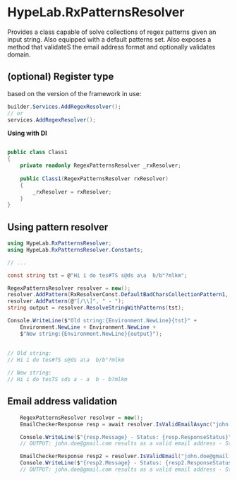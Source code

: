 # HypeLab.RxPatternsResolver
Provides a class capable of solve collections of regex patterns given an input string. Also equipped with a default patterns set.
Also exposes a method that validateS the email address format and optionally validates domain.

## (optional) Register type

based on the version of the framework in use:
```c#
builder.Services.AddRegexResolver();
// or
services.AddRegexResolver();
```

**Using with DI**
```c#

public class Class1
{
	private readonly RegexPatternsResolver _rxResolver;
	
	public Class1(RegexPatternsResolver rxResolver)
	{
		_rxResolver = rxResolver;
	}
}
```

## Using pattern resolver
```c#
using HypeLab.RxPatternsResolver;
using HypeLab.RxPatternsResolver.Constants;

// ...

const string tst = @"Hi i do tes#TS s@ds a\a  b/b°?mlkm";

RegexPatternsResolver resolver = new();
resolver.AddPattern(RxResolverConst.DefaultBadCharsCollectionPattern1, string.Empty);
resolver.AddPattern(@"[/\\]", " - ");
string output = resolver.ResolveStringWithPatterns(tst);

Console.WriteLine($"Old string:{Environment.NewLine}{tst}" +
    Environment.NewLine + Environment.NewLine +
    $"New string:{Environment.NewLine}{output}");
	
	
// Old string:
// Hi i do tes#TS s@ds a\a  b/b°?mlkm

// New string:
// Hi i do tesTS sds a - a  b - b?mlkm
```

## Email address validation
```c#
    RegexPatternsResolver resolver = new();
    EmailCheckerResponse resp = await resolver.IsValidEmailAsync("john.doe@gmail.com", checkDomain: true).ConfigureAwait(false);

    Console.WriteLine($"{resp.Message} - Status: {resp.ResponseStatus}");
    // OUTPUT: john.doe@gmail.com results as a valid email address - Status: EMAIL_VALID

    EmailCheckerResponse resp2 = resolver.IsValidEmail("john.doe@gmail.com");
    Console.WriteLine($"{resp2.Message} - Status: {resp2.ResponseStatus}");
    // OUTPUT: john.doe@gmail.com results as a valid email address - Status: EMAIL_VALID
```
